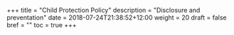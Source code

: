 +++
title = "Child Protection Policy"
description = "Disclosure and preventation"
date = 2018-07-24T21:38:52+12:00
weight = 20
draft = false
bref = ""
toc = true
+++
